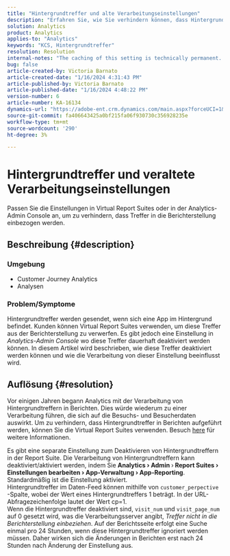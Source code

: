 ```yaml
---
title: "Hintergrundtreffer und alte Verarbeitungseinstellungen"
description: "Erfahren Sie, wie Sie verhindern können, dass Hintergrundtreffer in die Analytics-Berichterstellung einbezogen werden."
solution: Analytics
product: Analytics
applies-to: "Analytics"
keywords: "KCS, Hintergrundtreffer"
resolution: Resolution
internal-notes: "The caching of this setting is technically permanent. However, since we restart those services daily, we are practically manually busting that cache once very 24 hours. The setting caching behavior isn't really documented and is more just of an implementation detail. Therefore, be careful when sharing the information with customers."
bug: false
article-created-by: Victoria Barnato
article-created-date: "1/16/2024 4:31:43 PM"
article-published-by: Victoria Barnato
article-published-date: "1/16/2024 4:48:22 PM"
version-number: 6
article-number: KA-16134
dynamics-url: "https://adobe-ent.crm.dynamics.com/main.aspx?forceUCI=1&pagetype=entityrecord&etn=knowledgearticle&id=27b5b9b5-8cb4-ee11-a569-6045bd006704"
source-git-commit: fa406643425a0bf215fa06f930730c356928235e
workflow-type: tm+mt
source-wordcount: '290'
ht-degree: 3%

---
```


# Hintergrundtreffer und veraltete Verarbeitungseinstellungen


Passen Sie die Einstellungen in Virtual Report Suites oder in der Analytics-Admin Console an, um zu verhindern, dass Treffer in die Berichterstellung einbezogen werden.

## Beschreibung {#description}


### <b>Umgebung</b>

- Customer Journey Analytics
- Analysen




### <b>Problem/Symptome</b>

Hintergrundtreffer werden gesendet, wenn sich eine App im Hintergrund befindet. Kunden können Virtual Report Suites verwenden, um diese Treffer aus der Berichterstellung zu verwerfen. Es gibt jedoch eine Einstellung in *Analytics-Admin Console* wo diese Treffer dauerhaft deaktiviert werden können. In diesem Artikel wird beschrieben, wie diese Treffer deaktiviert werden können und wie die Verarbeitung von dieser Einstellung beeinflusst wird.


## Auflösung {#resolution}


Vor einigen Jahren begann Analytics mit der Verarbeitung von Hintergrundtreffern in Berichten. Dies würde wiederum zu einer Verarbeitung führen, die sich auf die Besuchs- und Besucherdaten auswirkt. Um zu verhindern, dass Hintergrundtreffer in Berichten aufgeführt werden, können Sie die Virtual Report Suites verwenden. Besuch [here](https://experienceleague.adobe.com/docs/analytics/components/virtual-report-suites/vrs-components.html?lang=de) für weitere Informationen.

Es gibt eine separate Einstellung zum Deaktivieren von Hintergrundtreffern in der Report Suite. Die Verarbeitung von Hintergrundtreffern kann deaktiviert/aktiviert werden, indem Sie <b>Analytics </b><b>›</b><b> Admin </b>›<b> Report Suites </b><b>›</b><b> Einstellungen bearbeiten </b><b>›</b><b> App-Verwaltung </b><b>›</b><b> App-Reporting</b>. Standardmäßig ist die Einstellung aktiviert.
<br>Hintergrundtreffer im Daten-Feed können mithilfe von `customer_perpective` -Spalte, wobei der Wert eines Hintergrundtreffers 1 beträgt. In der URL-Abfragezeichenfolge lautet der Wert cp=1.<br>
Wenn die Hintergrundtreffer deaktiviert sind, `visit_num` und `visit_page_num` auf 0 gesetzt wird, was die Verarbeitungsserver angibt, *Treffer nicht in die Berichterstellung einbeziehen*. Auf der Berichtsseite erfolgt eine Suche einmal pro 24 Stunden, wenn diese Hintergrundtreffer ignoriert werden müssen. Daher wirken sich die Änderungen in Berichten erst nach 24 Stunden nach Änderung der Einstellung aus.


